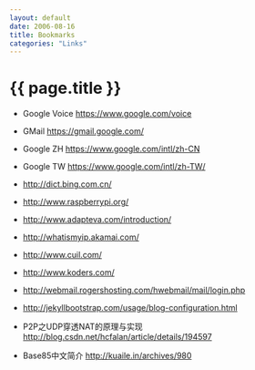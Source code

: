 ```yaml
---
layout: default
date: 2006-08-16
title: Bookmarks
categories: "Links"
---
```


# {{ page.title }}

- Google Voice <https://www.google.com/voice>
- GMail <https://gmail.google.com/>
- Google ZH <https://www.google.com/intl/zh-CN>
- Google TW <https://www.google.com/intl/zh-TW/>
- <http://dict.bing.com.cn/>
- <http://www.raspberrypi.org/>
- <http://www.adapteva.com/introduction/> 
- <http://whatismyip.akamai.com/>
- <http://www.cuil.com/>
- <http://www.koders.com/>
- <http://webmail.rogershosting.com/hwebmail/mail/login.php>
- <http://jekyllbootstrap.com/usage/blog-configuration.html>

- P2P之UDP穿透NAT的原理与实现 <http://blog.csdn.net/hcfalan/article/details/194597>
- Base85中文简介 <http://kuaile.in/archives/980>